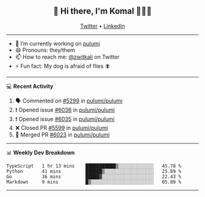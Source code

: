 <h2 align="center"> 👋 Hi there, I'm Komal 🧑🏾‍💻 </h2>
<p align="center">
    <a href="https://twitter.com/zwitkali">Twitter</a> •
    <a href="https://www.linkedin.com/in/komal-ali/">LinkedIn</a>
</p>

--------

- 🔭 I’m currently working on [pulumi](https://github.com/pulumi/pulumi)
- 😄 Pronouns: they/them
- 📫 How to reach me: [@zwitkali](https://twitter.com/zwitkali) on Twitter
- ⚡ Fun fact: My dog is afraid of flies 🪰

--------
💻 **Recent Activity**

<!--START_SECTION:activity-->
1. 🗣 Commented on [#5299](https://github.com/pulumi/pulumi/issues/5299) in [pulumi/pulumi](https://github.com/pulumi/pulumi)
2. ❗️ Opened issue [#6036](https://github.com/pulumi/pulumi/issues/6036) in [pulumi/pulumi](https://github.com/pulumi/pulumi)
3. ❗️ Opened issue [#6035](https://github.com/pulumi/pulumi/issues/6035) in [pulumi/pulumi](https://github.com/pulumi/pulumi)
4. ❌ Closed PR [#5599](https://github.com/pulumi/pulumi/pull/5599) in [pulumi/pulumi](https://github.com/pulumi/pulumi)
5. 🎉 Merged PR [#6023](https://github.com/pulumi/pulumi/pull/6023) in [pulumi/pulumi](https://github.com/pulumi/pulumi)
<!--END_SECTION:activity-->

--------

📊 **Weekly Dev Breakdown**
<!--START_SECTION:waka-->
```text
TypeScript   1 hr 13 mins    ███████████▒░░░░░░░░░░░░░   45.78 % 
Python       41 mins         ██████▒░░░░░░░░░░░░░░░░░░   25.89 % 
Go           36 mins         █████▓░░░░░░░░░░░░░░░░░░░   22.43 % 
Markdown     9 mins          █▒░░░░░░░░░░░░░░░░░░░░░░░   05.89 % 
```
<!--END_SECTION:waka-->

--------